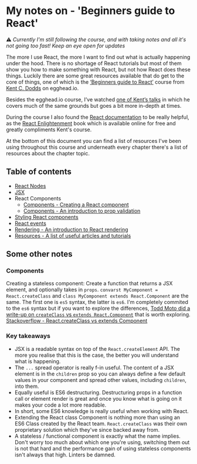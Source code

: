 # My notes on - 'Beginners guide to React'

⚠️ *Currently I'm still following the course, and with taking notes and all it's not going too fast! Keep an eye open for updates*

The more I use React, the more I want to find out what is actually happening under the hood. There is no shortage of React tutorials but most of them show you how to make something with React, but not how React does these things. Luckily there are some great resources available that do get to the core of things, one of which is the [‘Beginners guide to React’](https://egghead.io/courses/the-beginner-s-guide-to-reactjs) course from [Kent C. Dodds](https://twitter.com/kentcdodds) on egghead.io.

Besides the egghead.io course, I’ve watched [one of Kent’s talks](https://youtu.be/pugPxYH96TU) in which he covers much of the same grounds but goes a bit more in-depth at times.

During the course I also found the [React documentation](https://reactjs.org/docs/) to be really helpful, as the [React Enlightenment](https://www.reactenlightenment.com/) book which is available online for free and greatly compliments Kent's course.

At the bottom of this document you can find a list of resources I've been using throughout this course and underneath every chapter there's a list of resources about the chapter topic.

## Table of contents

- [React Nodes](/react-nodes.md)
- [JSX](/jsx.md)
- React Components
    - [Components - Creating a React component](/components-creating-a-react-component.md)
    - [Components - An introduction to prop validation](/components-introduction-to-prop-validation.md)
- [Styling React components](/styling-react-components.md)
- [React events](events-in-react.md)
- [Rendering - An introduction to React rendering](rendering-introduction-to-react-rendering.md)
- [Resources - A list of useful articles and tutorials](react-useful-resources-articles-tutorials.md)

## Some other notes

### Components

Creating a stateless component: Create a function that returns a JSX element, and optionally takes in `props`.
`convarst MyComponent = React.createClass` and `class MyComponent extends React.Component` are the same. The first one is `es5` syntax, the latter is `es6`. I'm completely commited to the `es6` syntax but if you want to explore the differences, [Todd Moto did a write-up on `createClass` vs `extends React.Component`](https://toddmotto.com/react-create-class-versus-component/) that is worth exploring.
[Stackoverflow - React.createClass vs extends Component](https://stackoverflow.com/questions/33526493/react-createclass-vs-extends-component)

### Key takeaways

- JSX is a readable syntax on top of the  `React.createElement` API. The more you realise that this is the case, the better you will understand what is happening.
- The `...` spread operator is really f-in useful. The content of a JSX element is in the `children` prop so you can always define a few default values in your component and spread other values, including `children`, into them.
- Equally useful is ES6 destructuring. Destructuring props in a function call or element render is great and once you know what is going on it makes your code a lot more readable.
- In short, some ES6 knowledge is really useful when working with React.
- Extending the React class Component is nothing more than using an ES6 Class created by the React team. `React.createClass` was their own proprietary solution which they've since backed away from.
- A stateless / functional component is exactly what the name implies. Don't worry too much about which one you're using, switching them out is not that hard and the performance gain of using stateless components isn't always that high. Linters be damned.